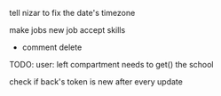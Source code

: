tell nizar to fix the date's timezone

make jobs new job accept skills

+ comment delete

TODO:
user:
left compartment needs to get() the school

check if back's token is new after every update